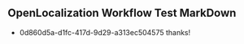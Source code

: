 ## OpenLocalization Workflow Test MarkDown
* 0d860d5a-d1fc-417d-9d29-a313ec504575 thanks!

<!--HONumber=Aug16_HO5-->


